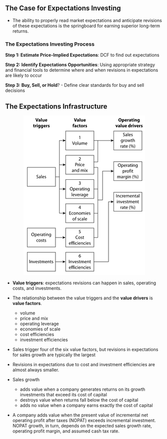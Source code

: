 ## The Case for Expectations Investing
* The ability to properly read market expectations and anticipate revisions of these expectations is the springboard for earning superior long-term returns.

### The Expectations Investing Process
**Step 1: Estimate Price-Implied Expectations**: DCF to find out expectations

**Step 2: Identify Expectations Opportunities**: Using appropriate strategy and financial tools to determine where and when revisions in expectations are likely to occur

**Step 3: Buy, Sell, or Hold**? - Define clear standards for buy and sell decisions

## The Expectations Infrastructure
<p align="center">
<img src="The_expectations_infrastructure.png">
</p>

* **Value triggers**: expectations revisions can happen in sales, operating costs, and investments.

* The relationship between the value triggers and the **value drivers** is **value factors**.
    - volume
    - price and mix
    - operating leverage
    - economies of scale
    - cost efficiencies
    - investment efficiencies

* Sales trigger four of the six value factors, but revisions in expectations for sales growth are typically the largest

* Revisions in expectations due to cost and investment efficiencies are almost always smaller.

* Sales growth 
    - adds value when a company generates returns on its growth investments that exceed its cost of capital
    - destroys value when returns fall below the cost of capital
    - adds no value when a company earns exactly the cost of capital

* A company adds value when the present value of incremental net operating profit after taxes (NOPAT) exceeds incremental investment. NOPAT growth, in turn, depends on the expected sales growth rate, operating profit margin, and assumed cash tax rate.
